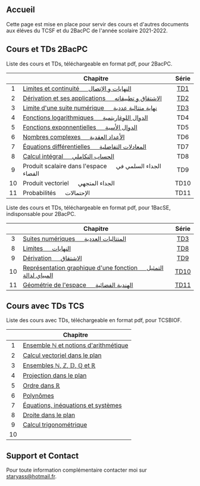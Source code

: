 ## Accueil

Cette page est mise en place pour servir des cours et d'autres documents aux éléves du TCSF et du 2BacPC de l'année scolaire 2021-2022.

## Cours et TDs 2BacPC

Liste des cours et TDs, téléchargeable en format pdf, pour 2BacPC.

|    | Chapitre                                                                            | Série                     |
|:--:|-------------------------------------------------------------------------------------|:-------------------------:|
| 1  | [Limites et continuité &emsp; النهايات و الإتصال](pdfs/2BPC/chap1.pdf)              | [TD1](pdfs/2BPC/TD1.pdf) |
| 2  | [Dérivation et ses applications &emsp; الاشتقاق و تطبيقاته](pdfs/2BPC/chap2.pdf)    | [TD2](pdfs/2BSVT/TD2.pdf) |
| 3  | [Limite d'une suite numérique &emsp; نهاية متتالية عددية](pdfs/2BSVT/chap3.pdf)      | [TD3](pdfs/2BSVT/TD3.pdf) |
| 4  | [Fonctions logarithmiques &emsp; الدوال اللوغاريتمية](pdfs/2BSVT/chap4.pdf)         | TD4                       |
| 5  | [Fonctions exponnentielles &emsp; الدوال الأسية](pdfs/2BSVT/chap5.pdf)               | TD5                       |
| 6  | [Nombres complexes &emsp; الأعداد العقدية](pdfs/2BSVT/chap6.pdf)                     | TD6                       |
| 7  | [Équations différentielles &emsp; المعادلات التفاضلية](pdfs/2BSVT/chap7.pdf)          | TD7                       |
| 8  | [Calcul intégral &emsp; الحساب التكاملي](pdfs/2BSVT/chap8.pdf)                       | TD8                       |
| 9  | Produit scalaire dans l'espace &emsp; الجداء السلمي في الفضاء                         | TD9                       |
| 10 | Produit vectoriel &emsp; الجداء المتجهي                                               | TD10                      |
| 11 | Probabilités &emsp; الإحتمالات                                                        | TD11                      |

Liste des cours et TDs, téléchargeable en format pdf, pour 1BacSE, indisponsable pour 2BacPC.

|    | Chapitre                                                                                    | Série                      |
|:--:|---------------------------------------------------------------------------------------------|:--------------------------:|
| 3  | [Suites numériques &emsp; المتتاليات العددية](pdfs/1BSE/chap3.pdf)                           | [TD3](pdfs/1BSE/TD3.pdf)   |
| 8  | [Limites &emsp; النهايات](pdfs/1BSE/chap8.pdf)                                              | [TD8](pdfs/1BSE/TD8.pdf)   |
| 9  | [Dérivation &emsp; الاشتقاق](pdfs/1BSE/chap9.pdf)                                            | [TD9](pdfs/1BSE/TD9.pdf)   |
| 10 | [Représentation graphique d'une fonction &emsp; التمثيل المبياي لدالة](pdfs/1BSE/chap10.pdf) | [TD10](pdfs/1BSE/TD10.pdf) |
| 11 | [Géométrie de l'espace &emsp; الهندية الفضائية](pdfs/1BSE/chap11.pdf)                        | [TD11](pdfs/1BSE/TD11.pdf) |

## Cours avec TDs TCS

Liste des cours avec TDs, téléchargeable en format pdf, pour TCSBIOF.

|    | Chapitre                                                                                                  |
|:--:|-----------------------------------------------------------------------------------------------------------|
| 1  | [Ensemble $\mathbb{N}$ et notions d'arithmétique](pdfs/TCS/chap1.pdf)                                     |
| 2  | [Calcul vectoriel dans le plan](pdfs/TCS/chap2.pdf)                                                       |
| 3  | [Ensembles $\mathbb{N}$, $\mathbb{Z}$, $\mathbb{D}$, $\mathbb{Q}$ et $\mathbb{R}$](pdfs/TCS/chap3.pdf)    |
| 4  | [Projection dans le plan](pdfs/TCS/chap4.pdf)                                                             |
| 5  | [Ordre dans $\mathbb{R}$](pdfs/TCS/chap5.pdf)                                                             |
| 6  | [Polynômes](pdfs/TCS/chap6.pdf)                                                                           |
| 7  | [Équations, inéquations et systèmes](pdfs/TCS/chap7.pdf)                                                  |
| 8  | [Droite dans le plan](pdfs/TCS/chap8.pdf)                                                                 |
| 9  | [Calcul trigonométrique](pdfs/TCS/chap9.pdf)                                                              |
| 10 |                                                                                                           |

## Support et Contact

Pour toute information complémentaire contacter moi sur [staryass@hotmail.fr](mailto:staryass@hotmail.fr).
